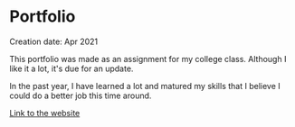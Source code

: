 # Portfolio

Creation date: Apr 2021

This portfolio was made as an assignment for my college class. Although I like it a lot, it's due for an update.

In the past year, I have learned a lot and matured my skills that I believe I could do a better job this time around.

[Link to the website](https://haydher.github.io/portfolio/)
